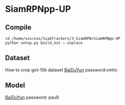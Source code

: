 # SiamRPNpp-UP

## Compile
```
cd /home/xxx/xxx/SiamTrackers/3-SiamRPN/SiamRPNpp-UP
python setup.py build_ext —-inplace
```
## Dataset

How to crop got-10k dataset
[BaiDuYun](https://pan.baidu.com/s/17daZiLQj5moUm3F0R2p_fQ)  password:vmhc

## Model
[BaiDuYun](https://pan.baidu.com/s/1OMSGmdDXSaSYxjgs2Y8azA) password: pau9

